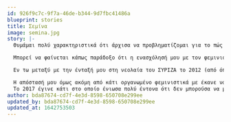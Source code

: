 ```yaml
---
id: 926f9c7c-9f7a-46de-b344-9d7fbc41486a
blueprint: stories
title: Σεμίνα
image: semina.jpg
story: |-
  Θυμάμαι πολύ χαρακτηριστικά ότι άρχισα να προβληματίζομαι για το πώς είναι και πώς γίνονται τα πράγματα, να το πω έτσι, όταν ξεκίνησα να διεκδικώ, κι εγώ και η αδερφή μου, συγκεκριμένα πράγματα εντός του σπιτιού. Μέναμε με τους γονείς μας και αυτά είχαν να κάνουν με σεβασμό των κοινόχρηστων χώρων κοκ, συνεπώς στην αρχή έμοιαζε άφυλο, ως κατάσταση. Αλλά δεν ήταν- ο πατέρας μου φαίνεται να ήταν εκείνος που αγνοούσε ό,τι του λέγαμε, για το θέμα του καπνίσματος ας πούμε και το πώς δεν αντέχαμε άλλο να καπνίζει παντού και ασταμάτητα, χωρίς να αερίζει τον χώρο κοκ, ενώ η μητέρα μου, στις ίδιες εκκλήσεις από μέρους μας, προσαρμοζόταν και δεν έκανε σα να της ανήκουν τα πάντα και να μη χρειάζεται να δίνει λογαριασμό για τίποτα σε κανέναν. 

  Μπορεί να φαίνεται κάπως παράδοξο ότι η ενασχόλησή μου με τον φεμινισμό ξεκίνησε από την αντίσταση απέναντι στα παραπάνω, σε συνθήκες όπως πχ το κάπνισμα, και δεν είναι ακριβώς έτσι, αλλά σημαντικό μέρος του ποια είμαι και πώς εξελίχθηκα- αυτά τα γεγονότα ήταν που πυροδότησαν το να υπερασπιστώ πρώτη φορά αυτό που πιστεύω, για πράγματα που είχαν να κάνουν με τις καθημερινές μου συνθήκες, και αποτέλεσαν και την αρχή για τη γενικότερη πολιτικοποίησή μου και ένταξή μου μετέπειτα και στην Αριστερά. Ήταν αρκετό καιρό μετά, όταν ήμουν στο πανεπιστήμιο, που άρχισα να εντάσσω τη δυναμική μεταξύ των γονιών μου σε αυτό που εννοούμε με τον όρο "απλήρωτη οικιακή εργασία", με τη μητέρα μου να κάνει κυριολεκτικά όλες τις δουλειές του σπιτιού και τον πατέρα μου απλά να παίρνει, να παίρνει, να παίρνει- μπορεί να φανεί υπερβολή να πω ότι δεν προσέφερε με κανέναν άλλον τρόπο πέρα από ότι έφερνε τα λεφτά στο σπίτι (για να γίνω ακριβής, δεν τα έφερνε καν ο ίδιος, αλλά οι υπάλληλοι του μαγαζιού του στο οποίο ο ίδιος ποτέ δεν πατούσε για να εργαστεί), αλλά ναι κι όμως, δεν κουνούσε το δάχτυλό του. Με τον καιρό άρχισα να μπορώ να εντάσσω αυτό που έβλεπα να συμβαίνει στο σπίτι και σε κοινωνικό πλαίσιο και να καταλαβαίνω ότι ναι, εδώ δεν μπορούμε να μιλάμε για ισότητα και τα βάρη είναι αρκετά διαφορετικά κατανεμημένα στην καθημερινή ζωή. Ειδικά σε περιστάσεις που η αδερφή μου είχε πια φύγει για σπουδές στην επαρχία και η μητέρα μου δεν ήταν εκεί παρούσα για τον άλφα ή βήτα λόγο, ο πατέρας μου στράφηκε σε μένα για να τον εξυπηρετήσω, να του φέρω το φαγητό ζεστό μπροστά του, να το ετοιμάσω εγώ κοκ, με έναν τρόπο αυτόματο, θεωρώντας δεδομένο ότι κάποια γυναίκα της οικογένειας θα του τα έχει όλα έτοιμα. Σε αυτά τα περιστατικά τσακωνόμασταν και έπειτα δε μιλούσαμε για μήνες, ούτε κουβέντα, ήταν στην ουσία οι πρώτες φορές που χρειάστηκε να πω τόσο ηχηρά "όχι", και άρχιζα τότε να αντιλαμβάνομαι πόσο δύσκολο είναι να το κάνεις αυτό ως γυναίκα, τη φαινομενικά απλή πράξη του να πεις "όχι".

  Εν τω μεταξύ με την ένταξή μου στη νεολαία του ΣΥΡΙΖΑ το 2012 (από όπου έφυγα το '15), άρχισαν να μου γίνονται φανερές ανοιχτές ή πιο κρυφές σεξιστικές συμπεριφορές, και αφελής όπως ήμουν με σόκαρε διπλά που τις έβλεπα να εκδηλώνονται από αριστερούς άνδρες και όχι δεξιούς ή φασίστες, τους οποίους είχα κάπως βολικά "τακτοποιήσει" στο μυαλό μου ως εκείνους που φέρουν τέτοιες ιδέες, και άρα που θα έχουν αντίστοιχες συμπεριφορές. Όχι πολύ αργότερα η απομυθοποίηση αυτή θα ερχόταν και για τον αναρχικό χώρο, φυσικά. Αυτό αποτέλεσε μια αφύπνιση που με έκανε συνεχώς να νιώθω ότι η οργάνωση στην οποία ήμουν με περιόριζε στο τι μπορώ να συζητήσω, στο πώς μπορώ να δράσω και κυριότερα, στο αν και πώς μπορώ να διαμορφώσω συνδέσεις με σημασία και δυνατότητα να μοιραστώ πράγματα πιο δύσκολα, πιθανώς προσωπικά μα και τόσο πολιτικά συνάμα, πράγματα που έβλεπα από φιλικές κουβέντες ότι απασχολούσαν πάρα πολύ τις φίλες μου και τις γνωστές μου, και που αφορούσε το πώς είχαμε πιεστεί στις σχέσεις μας από τα αγόρια μας, στο πώς προσπαθούσαμε σχεδόν σε μόνιμη βάση να κάνουμε διαχείρισητων καταστάσεων ώστε να μην πληγώνουμε τους άνδρες αλλά να στεκόμαστε συνεπείς ως προς τα όριά μας κοκ. Μία συνεχής προσπάθεια.

  Η απόστασή μου όμως ακόμη από κάτι οργανωμένο φεμινιστικά με έκανε να νιώθω απομακρυσμένη από μία τέτοιου τύπου σύνδεση, όπου η καταπίεσή μας γίνεται να τεθεί στο τραπέζι άνετα.
  Το 2017 έγινε κάτι στο οποίο ένιωσα πολύ έντονα ότι δεν μπορούσα να μείνω απλή παρατηρήτρια, ούτε να πηγαίνω στις πορείες που θα διοργανώνονταν για αυτό ως περαστική: ήταν ο ομαδικός βιασμός στην Ξάνθη, και ήταν η αφορμή να παρευρεθώ επιτέλους, τόσον καιρό αφότου προσπαθούσα να το πάρω απόφαση, σε φεμινιστική συνέλευση. Ασχολήθηκα ιδιαίτερα με εκείνη την υπόθεση, για την οποία είχαμε πληροφορίες από την Ξάνθη για το τι ακριβώς γινόταν σε αυτό το δικαστήριο, και θυμάμαι κατά τη διάρκεια της πρώτης μου εκείνης συνέλευσης να έχω ανατριχιάσει πλήρως, να αισθάνομαι ότι θέλω να βάλω όλη μου την ενέργεια στην ανατροπή μίας τόσο βαθιάς ανισότητας. Μετά  έγραψα μαζί με άλλες κείμενο για την Ξάνθη και η αίσθηση αυτή της πραγματικής συμβολής στο θέμα της έμφυλης βίας ήταν ό,τι πολυτιμότερο, έδινε ανάσα να μαι μαζί με άλλες που θεωρούν τα ίδια και παρόμοια ζητήματα με μένα δεδομένα και αποφάσιζαν να αγωνιστούν. Η καταπολέμηση του εσωτερικευμένου μισογυνισμού άρχισε να γίνεται και αυτή στοίχημα κάποια στιγμή, η διαδρομή μόνο εύκολη δεν είναι, αλλά δεν μπορεί παρά να είναι αυτή για μένα, προσωπικά και πολιτικά, συνεχίζω να νιώθω.
author: bda87674-cd7f-4e3d-8598-650708e299ee
updated_by: bda87674-cd7f-4e3d-8598-650708e299ee
updated_at: 1642753503
---
```

